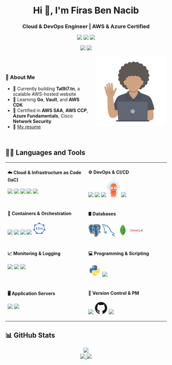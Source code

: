 <h1 align="center">Hi 👋, I'm Firas Ben Nacib</h1>
<h3 align="center">Cloud & DevOps Engineer | AWS & Azure Certified</h3>


<p align="center">
  <a href="https://firasbennacib.com" target="_blank"><img src="https://img.shields.io/badge/Portfolio-%23000000.svg?&style=for-the-badge" /></a>
  <a href="mailto:bennacibfiras@gmail.com" target="_blank"><img src="https://img.shields.io/badge/Gmail-%23D14836.svg?&style=for-the-badge&logo=gmail&logoColor=white" /></a>
  <a href="https://linkedin.com/in/firas-ben-nacib-27a858243" target="_blank"><img src="https://img.shields.io/badge/LinkedIn-%230077B5.svg?&style=for-the-badge&logo=linkedin&logoColor=white" /></a>
</p>

<p align="center">
  <img src="https://img.shields.io/badge/focus-Cloud/DevOps-brightgreen" />
  <img src="https://img.shields.io/badge/location-Tunisia-blue" />
</p>

<div align="left">
  <img src="./github-readme-image.png" align="right" width="220" alt="Cloud DevOps Visual" style="margin-left: 20px;" />

  <br><br> 
<h3>💫 About Me</h3>
  <ul>
    <li>🔭 Currently building <strong>Tal9i7.tn</strong>, a scalable AWS-hosted website</li>
    <li>🌱 Learning <strong>Go</strong>, <strong>Vault</strong>, and <strong>AWS CDK</strong></li>
    <li>📜 Certified in <strong>AWS SAA</strong>, <strong>AWS CCP</strong>, <strong>Azure Fundamentals</strong>, Cisco <strong>Network Security</strong></li>
    <li>📄 <a href="https://firasbennacib.com/files/Firas_Ben_Nacib_Resume.pdf" target="_blank">My resume</a></li>
  </ul>
</div>

<br clear="right" />



## 👨‍💻 Languages and Tools

<div align="center">

<table>
  <tr>
    <td valign="top" width="50%">
      <h4>☁️ Cloud & Infrastructure as Code (IaC)</h4>
      <p>
        <img src="https://www.vectorlogo.zone/logos/amazon_aws/amazon_aws-icon.svg" width="40" />
        <img src="https://www.vectorlogo.zone/logos/microsoft_azure/microsoft_azure-icon.svg" width="40" />
        <img src="https://avatars.githubusercontent.com/u/324574?s=200&v=4" width="40" />
        <img src="https://user-images.githubusercontent.com/31406378/108641411-f9374f00-7496-11eb-82a7-0fa2a9cc5f93.png" width="40" />
        <img src="https://www.svgrepo.com/show/305708/ansible.svg" width="40" />
      </p>
    </td>
    <td valign="top" width="50%">
      <h4>⚙️ DevOps & CI/CD</h4>
      <p>
        <img src="https://www.vectorlogo.zone/logos/jenkins/jenkins-icon.svg" width="40" />
        <img src="https://www.vectorlogo.zone/logos/gitlab/gitlab-icon.svg" width="40" />
        <img src="https://logo.svgcdn.com/l/github-actions.svg" width="40" />
        <img src="https://raw.githubusercontent.com/cncf/artwork/main/projects/argo/icon/color/argo-icon-color.svg" width="40" />
        <img src="https://cdn.worldvectorlogo.com/logos/sonarqube-1.svg" width="40" />
      </p>
    </td>
  </tr>

  <tr>
    <td valign="top">
      <h4>🐳 Containers & Orchestration</h4>
      <p>
        <img src="https://www.vectorlogo.zone/logos/docker/docker-icon.svg" width="40" />
        <img src="https://www.vectorlogo.zone/logos/kubernetes/kubernetes-icon.svg" width="40" />
        <img src="https://www.vectorlogo.zone/logos/openshift/openshift-icon.svg" width="40" />
        <img src="https://raw.githubusercontent.com/gilbarbara/logos/main/logos/helm.svg" width="40" />
        <img src="https://raw.githubusercontent.com/cncf/artwork/main/projects/keda/icon/color/keda-icon-color.svg" width="40" />
      </p>
    </td>
    <td valign="top">
      <h4>🛢️ Databases</h4>
      <p>
        <img src="https://raw.githubusercontent.com/devicons/devicon/master/icons/postgresql/postgresql-original.svg" width="40" />
        <img src="https://raw.githubusercontent.com/devicons/devicon/master/icons/mysql/mysql-original.svg" width="40" />
        <img src="https://raw.githubusercontent.com/devicons/devicon/master/icons/mongodb/mongodb-original.svg" width="40" />
        <img src="https://raw.githubusercontent.com/devicons/devicon/master/icons/oracle/oracle-original.svg" width="40" />
      </p>
    </td>
  </tr>

  <tr>
    <td valign="top">
      <h4>📈 Monitoring & Logging</h4>
      <p>
        <img src="https://www.vectorlogo.zone/logos/prometheusio/prometheusio-icon.svg" width="40" />
        <img src="https://www.vectorlogo.zone/logos/grafana/grafana-icon.svg" width="40" />
        <img src="https://www.vectorlogo.zone/logos/elastic/elastic-icon.svg" width="40" />
      </p>
    </td>
    <td valign="top">
      <h4>💻 Programming & Scripting</h4>
      <p>
        <img src="https://raw.githubusercontent.com/devicons/devicon/master/icons/python/python-original.svg" width="40" />
        <img src="https://www.vectorlogo.zone/logos/gnu_bash/gnu_bash-icon.svg" width="40" />
      </p>
    </td>
  </tr>

  <tr>
    <td valign="top">
      <h4>🖥️ Application Servers</h4>
      <p>
        <img src="https://www.vectorlogo.zone/logos/ibm/ibm-icon.svg" width="40" />
        <img src="https://www.vectorlogo.zone/logos/wildfly/wildfly-icon.svg" width="40" />
      </p>
    </td>
    <td valign="top">
      <h4>🔧 Version Control & PM</h4>
      <p>
        <img src="https://www.vectorlogo.zone/logos/git-scm/git-scm-icon.svg" width="40" />
        <img src="https://raw.githubusercontent.com/devicons/devicon/master/icons/github/github-original.svg" width="40" />
        <img src="https://www.vectorlogo.zone/logos/atlassian_jira/atlassian_jira-icon.svg" width="40" />
      </p>
    </td>
  </tr>
</table>

</div>



## 📊 GitHub Stats

<div align="center">
  <a href="https://github.com/firassBenNacib">
    <img height="200" src="https://github-readme-stats.vercel.app/api?username=firassBenNacib&show_icons=true&count_private=true&theme=react&hide=contribs" />
  </a>
  <br>
  <a href="https://github.com/firassBenNacib">
    <img height="180" src="https://github-readme-stats.vercel.app/api/top-langs?username=firassBenNacib&show_icons=true&count_private=true&langs_count=8&layout=compact&theme=react" />
    <img height="180" src="https://github-profile-summary-cards.vercel.app/api/cards/repos-per-language?username=firassBenNacib&theme=react" />
  </a>
</div>
